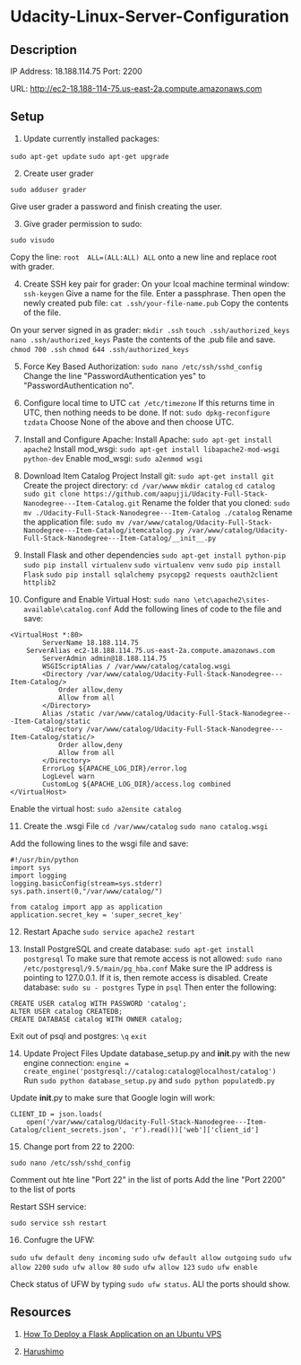 # Udacity-Linux-Server-Configuration

## Description

IP Address: 18.188.114.75
Port: 2200

URL: http://ec2-18.188-114-75.us-east-2a.compute.amazonaws.com

## Setup

1. Update currently installed packages:

```sudo apt-get update```
```sudo apt-get upgrade```

2. Create user grader

```sudo adduser grader```

Give user grader a password and finish creating the user.

3. Give grader permission to sudo:

```sudo visudo```

Copy the line: ```root  ALL=(ALL:ALL) ALL``` onto a new line and replace root with grader.

4. Create SSH key pair for grader:
On your lcoal machine terminal window: ```ssh-keygen```
Give a name for the file.
Enter a passphrase.
Then open the newly created pub file: ```cat .ssh/your-file-name.pub```
Copy the contents of the file.

On your server signed in as grader: 
```mkdir .ssh```
```touch .ssh/authorized_keys```
```nano .ssh/authorized_keys```
Paste the contents of the .pub file and save.
```chmod 700 .ssh```
```chmod 644 .ssh/authorized_keys```

5. Force Key Based Authorization:
```sudo nano /etc/ssh/sshd_config```
Change the line "PasswordAuthentication yes" to "PasswordAuthentication no".

6. Configure local time to UTC
```cat /etc/timezone```
If this returns time in UTC, then nothing needs to be done. If not:
```sudo dpkg-reconfigure tzdata```
Choose None of the above and then choose UTC.

7. Install and Configure Apache:
Install Apache: ```sudo apt-get install apache2```
Install mod_wsgi: ```sudo apt-get install libapache2-mod-wsgi python-dev```
Enable mod_wsgi: ```sudo a2enmod wsgi```

8. Download Item Catalog Project
Install git: ```sudo apt-get install git```
Create the project directory:
```cd /var/wwww```
```mkdir catalog```
```cd catalog```
```sudo git clone https://github.com/aapujji/Udacity-Full-Stack-Nanodegree---Item-Catalog.git```
Rename the folder that you cloned:
```sudo mv ./Udacity-Full-Stack-Nanodegree---Item-Catalog ./catalog```
Rename the application file: ```sudo mv /var/www/catalog/Udacity-Full-Stack-Nanodegree---Item-Catalog/itemcatalog.py /var/www/catalog/Udacity-Full-Stack-Nanodegree---Item-Catalog/__init__.py```

9. Install Flask and other dependencies
```sudo apt-get install python-pip```
```sudo pip install virtualenv```
```sudo virtualenv venv```
```sudo pip install Flask```
```sudo pip install sqlalchemy psycopg2 requests oauth2client httplib2```

10. Configure and Enable Virtual Host:
```sudo nano \etc\apache2\sites-available\catalog.conf```
Add the following lines of code to the file and save:

```
<VirtualHost *:80>
		ServerName 18.188.114.75
    ServerAlias ec2-18.188.114.75.us-east-2a.compute.amazonaws.com
		ServerAdmin admin@18.188.114.75
		WSGIScriptAlias / /var/www/catalog/catalog.wsgi
		<Directory /var/www/catalog/Udacity-Full-Stack-Nanodegree---Item-Catalog/>
			Order allow,deny
			Allow from all
		</Directory>
		Alias /static /var/www/catalog/Udacity-Full-Stack-Nanodegree---Item-Catalog/static
		<Directory /var/www/catalog/Udacity-Full-Stack-Nanodegree---Item-Catalog/static/>
			Order allow,deny
			Allow from all
		</Directory>
		ErrorLog ${APACHE_LOG_DIR}/error.log
		LogLevel warn
		CustomLog ${APACHE_LOG_DIR}/access.log combined
</VirtualHost>
```
Enable the virtual host: ```sudo a2ensite catalog```

11. Create the .wsgi File
```cd /var/www/catalog```
```sudo nano catalog.wsgi```

Add the following lines to the wsgi file and save:

```
#!/usr/bin/python
import sys
import logging
logging.basicConfig(stream=sys.stderr)
sys.path.insert(0,"/var/www/catalog/")

from catalog import app as application
application.secret_key = 'super_secret_key'
```

12. Restart Apache
```sudo service apache2 restart```

13. Install PostgreSQL and create database:
```sudo apt-get install postgresql```
To make sure that remote access is not allowed:
```sudo nano /etc/postgresql/9.5/main/pg_hba.conf```
Make sure the IP address is pointing to 127.0.0.1. If it is, then remote access is disabled.
Create database:
```sudo su - postgres```
Type in ```psql```
Then enter the following:
```
CREATE USER catalog WITH PASSWORD 'catalog';
ALTER USER catalog CREATEDB;
CREATE DATABASE catalog WITH OWNER catalog;
```
Exit out of psql and postgres:
```\q```
```exit```

14. Update Project Files
Update database_setup.py and __init__.py with the new engine connection:
```engine = create_engine('postgresql://catalog:catalog@localhost/catalog')```
Run ```sudo python database_setup.py``` and ```sudo python populatedb.py```

Update __init__.py to make sure that Google login will work:
```
CLIENT_ID = json.loads(
    open('/var/www/catalog/Udacity-Full-Stack-Nanodegree---Item-Catalog/client_secrets.json', 'r').read())['web']['client_id']
```

15. Change port from 22 to 2200:

```sudo nano /etc/ssh/sshd_config```

Comment out hte line "Port 22" in the list of ports
Add the line "Port 2200" to the list of ports

Restart SSH service:

```sudo service ssh restart```

16. Confugre the UFW:

```sudo ufw default deny incoming```
```sudo ufw default allow outgoing```
```sudo ufw allow 2200```
```sudo ufw allow 80```
```sudo ufw allow 123```
```sudo ufw enable```

Check status of UFW by typing ```sudo ufw status```. ALl the ports should show.


## Resources

1. [How To Deploy a Flask Application on an Ubuntu VPS](https://www.digitalocean.com/community/tutorials/how-to-deploy-a-flask-application-on-an-ubuntu-vps)

2. [Harushimo](https://github.com/harushimo/linux-server-configuration)
